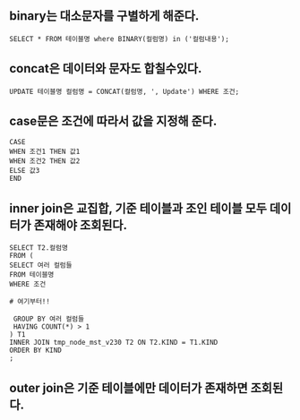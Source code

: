 ## binary는 대소문자를 구별하게 해준다.
```
SELECT * FROM 테이블명 where BINARY(컬럼명) in ('컬럼내용');
```

## concat은 데이터와 문자도 합칠수있다.
```
UPDATE 테이블명 컬럼명 = CONCAT(컬럼명, ', Update') WHERE 조건;
```

## case문은 조건에 따라서 값을 지정해 준다.
```
CASE
WHEN 조건1 THEN 값1 
WHEN 조건2 THEN 값2 
ELSE 값3
END
```
## inner join은 교집합, 기준 테이블과 조인 테이블 모두 데이터가 존재해야 조회된다.
```
SELECT T2.컬럼명
FROM (
SELECT 여러 컬럼들
FROM 테이블명
WHERE 조건

# 여기부터!!

 GROUP BY 여러 컬럼들
 HAVING COUNT(*) > 1
) T1
INNER JOIN tmp_node_mst_v230 T2 ON T2.KIND = T1.KIND
ORDER BY KIND
;
```
## outer join은 기준 테이블에만 데이터가 존재하면 조회된다.
